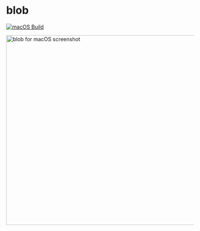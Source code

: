 # blob

[![macOS Build](https://github.com/atulsmadhugiri/blob/actions/workflows/macos_build.yaml/badge.svg)](https://github.com/atulsmadhugiri/blob/actions/workflows/macos_build.yaml)

<img width="510" alt="blob for macOS screenshot" src="https://blob.sh/atul/5f9d.png">
